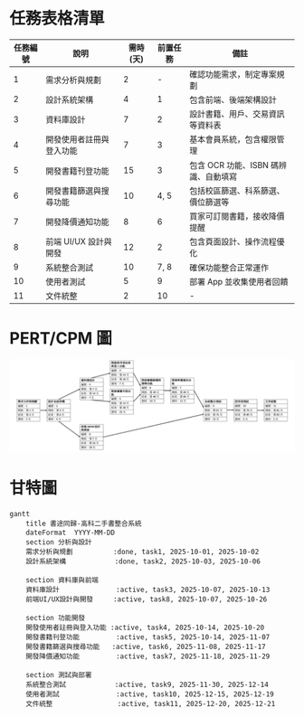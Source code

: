 # 任務表格清單

| 任務編號 | 說明                     | 需時 (天) | 前置任務 | 備註                                 |
|----------|--------------------------|-----------|----------|--------------------------------------|
| 1        | 需求分析與規劃           | 2         | -        | 確認功能需求，制定專案規劃          |
| 2        | 設計系統架構             | 4         | 1        | 包含前端、後端架構設計              |
| 3        | 資料庫設計               | 7         | 2        | 設計書籍、用戶、交易資訊等資料表    |
| 4        | 開發使用者註冊與登入功能 | 7         | 3        | 基本會員系統，包含權限管理          |
| 5        | 開發書籍刊登功能         | 15        | 3        | 包含 OCR 功能、ISBN 碼辨識、自動填寫 |
| 6        | 開發書籍篩選與搜尋功能   | 10        | 4, 5     | 包括校區篩選、科系篩選、價位篩選等 |
| 7        | 開發降價通知功能         | 8         | 6        | 買家可訂閱書籍，接收降價提醒        |
| 8        | 前端 UI/UX 設計與開發    | 12        | 2        | 包含頁面設計、操作流程優化          |
| 9        | 系統整合測試             | 10        | 7, 8     | 確保功能整合正常運作                |
| 10       | 使用者測試               | 5         | 9        | 部署 App 並收集使用者回饋           |
| 11       | 文件統整                 | 2         | 10       | -                                    |

# PERT/CPM 圖
![PERT/CPM 圖](PERT.png)

# 甘特圖
``` mermaid
gantt
    title 書途同歸-高科二手書整合系統
    dateFormat  YYYY-MM-DD
    section 分析與設計
    需求分析與規劃          :done, task1, 2025-10-01, 2025-10-02
    設計系統架構            :done, task2, 2025-10-03, 2025-10-06

    section 資料庫與前端
    資料庫設計              :active, task3, 2025-10-07, 2025-10-13
    前端UI/UX設計與開發     :active, task8, 2025-10-07, 2025-10-26

    section 功能開發
    開發使用者註冊與登入功能 :active, task4, 2025-10-14, 2025-10-20
    開發書籍刊登功能         :active, task5, 2025-10-14, 2025-11-07
    開發書籍篩選與搜尋功能   :active, task6, 2025-11-08, 2025-11-17
    開發降價通知功能         :active, task7, 2025-11-18, 2025-11-29

    section 測試與部署
    系統整合測試            :active, task9, 2025-11-30, 2025-12-14
    使用者測試              :active, task10, 2025-12-15, 2025-12-19
    文件統整                :active, task11, 2025-12-20, 2025-12-21

```
